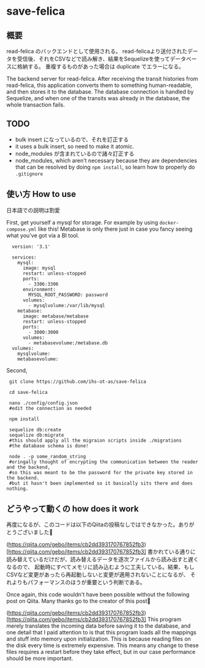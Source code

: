 # save-felica

## 概要
read-felica のバックエンドとして使用される。 read-felicaより送付されたデータを受信後、それをCSVなどで読み解き、結果をSequelizeを使ってデータベースに格納する。
重複するものがあった場合は duplicate でエラーになる。

The backend server for read-felica. After receiving the transit histories from read-felica, this application converts them to something human-readable, and then stores it to the database. 
The database connection is handled by Sequelize, and when one of the transits was already in the database, the whole transaction fails.

## TODO
<ul>
<li> bulk insert になっているので、それを訂正する </li>
<li>it uses a bulk insert, so need to make it atomic.</li>
<li> node_modules が含まれているので諸々訂正する </li>
<li> node_modules, which aren't necessary because they are dependencies that can be resolved by doing <code>npm install</code>, so learn how to properly do <code>.gitignore</code></li>
</ul>

## 使い方 How to use
日本語での説明は割愛

First, get yourself a mysql for storage. For example by using <code>docker-compose.yml</code> like this!
Metabase is only there just in case you fancy seeing what you've got via a BI tool.
     
      version: '3.1'

      services:
        mysql:
          image: mysql
          restart: unless-stopped
          ports:
            - 3306:3306
          environment: 
            MYSQL_ROOT_PASSWORD: password
          volumes:
            - mysqlvolume:/var/lib/mysql
        metabase:
          image: metabase/metabase
          restart: unless-stopped
          ports:
            - 3000:3000
          volumes:
            - metabasevolume:/metabase.db  
      volumes:
        mysqlvolume:
        metabasevolume:

Second,

     git clone https://github.com/ihs-ot-as/save-felica
     
     cd save-felica 
     
     nano ./config/config.json 
     #edit the connection as needed
     
     npm install 
     
     sequelize db:create
     sequelize db:migrate 
     #this should apply all the migraion scripts inside ./migrations
     #the database schema is done!
     
     node . -p some_random_string
     #oringally thought of encrypting the communication between the reader and the backend, 
     #so this was meant to be the password for the private key stored in the backend.
     #but it hasn't been implemented so it basically sits there and does nothing.
     

## どうやって動くの how does it work
再度になるが、このコードは以下のQiitaの投稿なしではできなかった。ありがとうございました🌹

(https://qiita.com/gebo/items/cb2dd393170767852fb3)[https://qiita.com/gebo/items/cb2dd393170767852fb3]
書かれている通りに読み替えているだけだが、読み替えるデータを逐次ファイルから読み出すと遅くなるので、
起動時にすべてメモリに読み込むように工夫している。結果、もしCSVなど変更があったら再起動しないと変更が適用されないことになるが、
それよりもパフォーマンスのほうが重要という判断である。


Once again, this code wouldn't have been possible without the following post on Qiita. Many thanks go to the creator of this post🌹

(https://qiita.com/gebo/items/cb2dd393170767852fb3)[https://qiita.com/gebo/items/cb2dd393170767852fb3]
This program merely translates the incoming data before saving it to the database, and one detail that I paid attention to is that this program loads all the mappings and stuff into memory upon initialization. This is because reading files on the disk every time is extremely expensive. This means any change to these files requires a restart before they take effect, but in our case performance should be more important.



